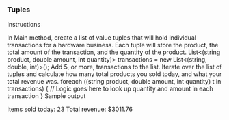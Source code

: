 ### Tuples

Instructions

In Main method, create a list of value tuples that will hold individual transactions for a hardware business. Each tuple will store the product, the total amount of the transaction, and the quantity of the product.
List<(string product, double amount, int quantity)> transactions = new List<(string, double, int)>();
Add 5, or more, transactions to the list.
Iterate over the list of tuples and calculate how many total products you sold today, and what your total revenue was.
foreach ((string product, double amount, int quantity) t in transactions)
{
    // Logic goes here to look up quantity and amount in each transaction
}
Sample output

Items sold today: 23
Total revenue: $3011.76